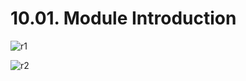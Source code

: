 # 10.01. Module Introduction

![r1](https://github.com/kiranbansode/learn-react/assets/50626798/d167b10a-de95-4189-bb60-1382dbfffb40)

![r2](https://github.com/kiranbansode/learn-react/assets/50626798/567b7f8c-87d1-47d3-9325-fbc134984196)
